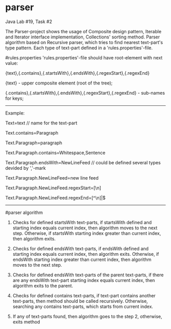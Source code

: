 # parser
Java Lab #19, Task #2

The Parser-project shows the usage of Composite design pattern, Iterable and Iterator interface implementation, Collections' sorting method. Parser algorithm based on Recursive parser, which tries to find nearest text-part's type pattern. Each type of text-part defined in a 'rules.properties'-file.

#rules.properties
'rules.properties'-file should have root-element with next value:

{text},{.contains},{.startsWith},{.endsWith},{.regexStart},{.regexEnd}

{text} - upper composite element (root of the tree);

{.contains},{.startsWith},{.endsWith},{.regexStart},{.regexEnd} - sub-names for keys;


***
Example:

Text=text // name for the text-part

Text.contains=Paragraph

Text.Paragraph=paragraph

Text.Paragraph.contains=Whitespace,Sentence

Text.Paragraph.endsWith=NewLineFeed // could be defined several types devided by ','-mark

Text.Paragraph.NewLineFeed=new line feed

Text.Paragraph.NewLineFeed.regexStart=[\\n]

Text.Paragraph.NewLineFeed.regexEnd=[^\\n]|$

***
#parser algorithm

1. Checks for defined startsWith text-parts, if startsWith defined and starting index equals current index, then algorithm moves to the next step. Otherwise, if startsWith starting index greater than current index, then algorithm exits.

2. Checks for defined endsWith text-parts, if endsWith defined and starting index equals current index, then algorithm exits. Otherwise, if endsWith starting index greater than current index, then algorithm moves to the next step.

3. Checks for defined endsWith text-parts of the parent text-parts, if there are any endsWith text-part starting index equals current index, then algorithm exits to the parent.

4. Checks for defined contains text-parts, if text-part contains another text-parts, then method should be called recursively. Otherwise, searching any contains text-parts, which starts from current index.

5. If any of text-parts found, then algorithm goes to the step 2, otherwise, exits method
